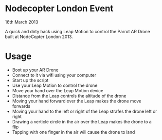 Nodecopter London Event
=======================

16th March 2013

A quick and dirty hack using Leap Motion to control the Parrot AR Drone built at NodeCopter London 2013.

# Usage
* Boot up your AR Drone
* Connect to it via wifi using your computer
* Start up the script
* Use your Leap Motion to control the drone
 * Move your hand over the Leap Motion device
 * Distance from the Leap controls the altitude of the drone
 * Moving your hand forward over the Leap makes the drone move forwards
 * Moving your hand to the left or right of the Leap strafes the drone left or right
 * Drawing a verticle circle in the air over the Leap makes the drone to a flip
 * Tapping with one finger in the air will cause the drone to land
